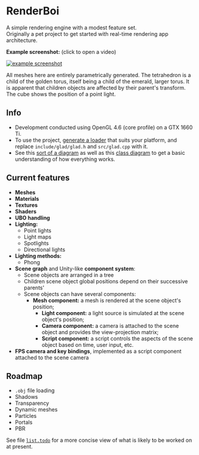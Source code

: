 RenderBoi
=========

A simple rendering engine with a modest feature set.  
Originally a pet project to get started with real-time rendering app architecture.

**Example screenshot:** (click to open a video)  

[![example screenshot](https://i.imgur.com/2xz4x0M.png)](https://streamable.com/mkce4)  

All meshes here are entirely parametrically generated.
The tetrahedron is a child of the golden torus, itself being a child of the emerald, larger torus.
It is apparent that children objects are affected by their parent's transform.
The cube shows the position of a point light.

## Info

* Development conducted using OpenGL 4.6 (core profile) on a GTX 1660 Ti.
* To use the project, [generate a loader](https://glad.dav1d.de/) that suits your platform, and replace `include/glad/glad.h` and `src/glad.cpp` with it.
* See this [sort of a diagram](https://github.com/deqyra/RenderBoi/blob/master/system_diagram.png) as well as this [class diagram](https://github.com/deqyra/RenderBoi/blob/master/class_diagram.png) to get a basic understanding of how everything works.

## Current features

* **Meshes**
* **Materials**
* **Textures**
* **Shaders**
* **UBO handling**
* **Lighting:**
  * Point lights
  * Light maps
  * Spotlights
  * Directional lights
* **Lighting methods:**
  * Phong
* **Scene graph** and Unity-like **component system**:
  * Scene objects are arranged in a tree
  * Children scene object global positions depend on their successive parents'
  * Scene objects can have several components:
    * **Mesh component:** a mesh is rendered at the scene object's position;
	  * **Light component:** a light source is simulated at the scene object's position;
	  * **Camera component:** a camera is attached to the scene object and provides the view-projection matrix;
	  * **Script component:** a script controls the aspects of the scene object based on time, user input, etc.
* **FPS camera and key bindings**, implemented as a script component attached to the scene camera

## Roadmap

* `.obj` file loading
* Shadows
* Transparency
* Dynamic meshes
* Particles
* Portals
* PBR

See file [`list.todo`](https://github.com/deqyra/RenderBoi/blob/master/list.todo) for a more concise view of what is likely to be worked on at present.
